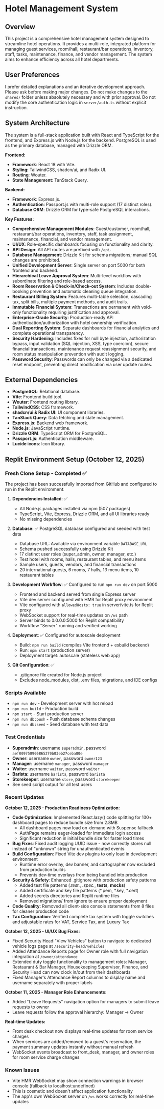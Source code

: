 # Hotel Management System

## Overview
This project is a comprehensive hotel management system designed to streamline hotel operations. It provides a multi-role, integrated platform for managing guest services, room/hall, restaurant/bar operations, inventory, staff, tasks, maintenance, finance, and vendor management. The system aims to enhance efficiency across all hotel departments.

## User Preferences
I prefer detailed explanations and an iterative development approach. Please ask before making major changes. Do not make changes to the `shared/` folder unless absolutely necessary and with prior approval. Do not modify the core authentication logic in `server/auth.ts` without explicit instruction.

## System Architecture
The system is a full-stack application built with React and TypeScript for the frontend, and Express.js with Node.js for the backend. PostgreSQL is used as the primary database, managed with Drizzle ORM.

**Frontend:**
-   **Framework**: React 18 with Vite.
-   **Styling**: TailwindCSS, shadcn/ui, and Radix UI.
-   **Routing**: Wouter.
-   **State Management**: TanStack Query.

**Backend:**
-   **Framework**: Express.js.
-   **Authentication**: Passport.js with multi-role support (17 distinct roles).
-   **Database ORM**: Drizzle ORM for type-safe PostgreSQL interactions.

**Key Features:**
-   **Comprehensive Management Modules**: Guest/customer, room/hall, restaurant/bar operations, inventory, staff, task assignment, maintenance, financial, and vendor management.
-   **UI/UX**: Role-specific dashboards focusing on functionality and clarity.
-   **API Design**: All API routes are prefixed with `/api`.
-   **Database Management**: Drizzle Kit for schema migrations; manual SQL changes are prohibited.
-   **Unified Development Server**: Single server on port 5000 for both frontend and backend.
-   **Hierarchical Leave Approval System**: Multi-level workflow with subordinate filtering and role-based access.
-   **Room Reservation & Check-in/Check-out System**: Includes double-booking prevention and automatic cleaning queue integration.
-   **Restaurant Billing System**: Features multi-table selection, cascading tax, split bills, multiple payment methods, and audit trails.
-   **Immutable Financial System**: Transactions are permanent with void-only functionality requiring justification and approval.
-   **Enterprise-Grade Security**: Production-ready API authentication/authorization with hotel ownership verification.
-   **Dual Reporting System**: Separate dashboards for financial analytics and complete operational transparency.
-   **Security Hardening**: Includes fixes for null byte injection, authorization bypass, input validation (SQL injection, XSS, type coercion), secure financial transactions, maintenance request reassignment security, and room status manipulation prevention with audit logging.
-   **Password Security**: Passwords can only be changed via a dedicated reset endpoint, preventing direct modification via user update routes.

## External Dependencies
-   **PostgreSQL**: Relational database.
-   **Vite**: Frontend build tool.
-   **Wouter**: Frontend routing library.
-   **TailwindCSS**: CSS framework.
-   **shadcn/ui & Radix UI**: UI component libraries.
-   **TanStack Query**: Data fetching and state management.
-   **Express.js**: Backend web framework.
-   **Node.js**: JavaScript runtime.
-   **Drizzle ORM**: TypeScript ORM for PostgreSQL.
-   **Passport.js**: Authentication middleware.
-   **Lucide icons**: Icon library.

## Replit Environment Setup (October 12, 2025)

### Fresh Clone Setup - Completed ✅
The project has been successfully imported from GitHub and configured to run in the Replit environment:

1. **Dependencies Installed**: ✅
   - All Node.js packages installed via npm (507 packages)
   - TypeScript, Vite, Express, Drizzle ORM, and all UI libraries ready
   - No missing dependencies

2. **Database**: ✅ PostgreSQL database configured and seeded with test data
   - Database URL: Available via environment variable `DATABASE_URL`
   - Schema pushed successfully using Drizzle Kit
   - 17 distinct user roles (super_admin, owner, manager, etc.)
   - Test hotel with rooms, halls, restaurant tables, and menu items
   - Sample users, guests, vendors, and financial transactions
   - 20 international guests, 6 rooms, 7 halls, 13 menu items, 10 restaurant tables

3. **Development Workflow**: ✅ Configured to run `npm run dev` on port 5000
   - Frontend and backend served from single Express server
   - Vite dev server configured with HMR for Replit proxy environment
   - Vite configured with `allowedHosts: true` in server/vite.ts for Replit proxy
   - WebSocket support for real-time updates on `/ws` path
   - Server binds to 0.0.0.0:5000 for Replit compatibility
   - Workflow "Server" running and verified working

4. **Deployment**: ✅ Configured for autoscale deployment
   - Build: `npm run build` (compiles Vite frontend + esbuild backend)
   - Run: `npm start` (production server)
   - Deployment target: autoscale (stateless web app)

5. **Git Configuration**: ✅
   - .gitignore file created for Node.js project
   - Excludes node_modules, dist, .env files, migrations, and IDE configs

### Scripts Available
- `npm run dev` - Development server with hot reload
- `npm run build` - Production build
- `npm start` - Start production server
- `npm run db:push` - Push database schema changes
- `npm run db:seed` - Seed database with test data

### Test Credentials
- **Superadmin**: username `superadmin`, password `aef009750905865270b03eb27ceba80e`
- **Owner**: username `owner`, password `owner123`
- **Manager**: username `manager`, password `manager`
- **Waiter**: username `waiter`, password `waiter`
- **Barista**: username `barista`, password `barista`
- **Storekeeper**: username `store`, password `storekeeper`
- See seed script output for all test users

### Recent Updates

**October 12, 2025 - Production Readiness Optimization:**
- **Code Optimization**: Implemented React.lazy() code splitting for 100+ dashboard pages to reduce bundle size from 2.8MB
  - All dashboard pages now load on-demand with Suspense fallback
  - AuthPage remains eager-loaded for immediate login access
  - Significant reduction in initial bundle size for faster load times
- **Bug Fixes**: Fixed audit logging UUID issue - now correctly stores null instead of "unknown" string for unauthenticated events
- **Build Configuration**: Fixed Vite dev plugins to only load in development environment
  - Runtime error overlay, dev banner, and cartographer now excluded from production builds
  - Prevents dev-time overlays from being bundled into production
- **Security & Safety**: Enhanced .gitignore with production safety patterns
  - Added test file patterns (*.test.*, *.spec.*, __tests__, __mocks__)
  - Added certificate and key file patterns (*.pem, *.key, *.cert)
  - Added secrets directories and Replit runtime files
  - Removed migrations/ from ignore to ensure proper deployment
- **Code Quality**: Removed all client-side console statements from 8 files for cleaner production code
- **Tax Configuration**: Verified complete tax system with toggle switches and adjustable rates for VAT, Service Tax, and Luxury Tax

**October 12, 2025 - UI/UX Bug Fixes:**
- Fixed Security Head "View Vehicles" button to navigate to dedicated vehicle logs page at `/security-head/vehicles`
- Added Attendance Reports page for Owner role with full navigation integration at `/owner/attendance`
- Extended duty toggle functionality to management roles: Manager, Restaurant & Bar Manager, Housekeeping Supervisor, Finance, and Security Head can now clock in/out from their dashboards
- Fixed Manager's Attendance Report columns to display name and username separately with proper labels

**October 11, 2025 - Manager Role Enhancements:**
- Added "Leave Requests" navigation option for managers to submit leave requests to owner
- Leave requests follow the approval hierarchy: Manager → Owner

**Real-time Updates:**
- Front desk checkout now displays real-time updates for room service charges
- When services are added/removed to a guest's reservation, the payment summary updates instantly without manual refresh
- WebSocket events broadcast to front_desk, manager, and owner roles for room service charge changes

### Known Issues
- Vite HMR WebSocket may show connection warnings in browser console (fallback to localhost:undefined)
- This is cosmetic and doesn't affect application functionality
- The app's own WebSocket server on `/ws` works correctly for real-time updates

